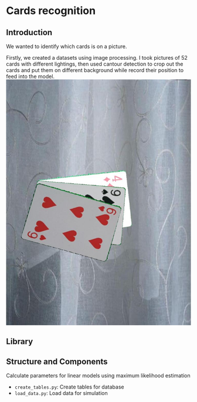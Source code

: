 # Cards recognition

## Introduction
We wanted to identify which cards is on a picture.

Firstly, we created a datasets using image processing. I took pictures of 52 cards with different lightings, then used cantour detection to crop out the cards and put them on different background while record their position to feed into the model.
![Example](generated_dataset.jpg)


## Library



## Structure and Components
Calculate parameters for linear models using maximum likelihood estimation

- `create_tables.py`: Create tables for database 
- `load_data.py`: Load data for simulation 


